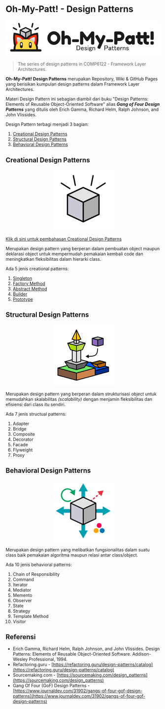 # Oh-My-Patt! - Design Patterns

<p align="center" style="text-align:center"><img src="/assets/img/oh-my-patt.png#center" alt="Oh-My-Patt Design Patterns" /></p>

> The series of design patterns in COMP6122 - Framework Layer Architectures.

**Oh-My-Patt! Design Patterns** merupakan Repository, Wiki & GitHub Pages yang berisikan kumpulan design patterns dalam Framework Layer Architectures.

Materi Design Pattern ini sebagian diambil dari buku "Design Patterns: Elements of Reusable Object-Oriented Software" alias _**Gang of Four Design Patterns**_ yang ditulis oleh Erich Gamma, Richard Helm, Ralph Johnson, and John Vlissides.

Design Pattern terbagi menjadi 3 bagian:

1. [Creational Design Patterns](Creational)
2. [Structural Design Patterns](Structural)
3. [Behavioral Design Patterns](Behavioral)

## Creational Design Patterns

<p align="center" style="text-align:center"><img src="/assets/img/pattern/creational.png" alt="Creational Design Patterns" height="200" class="thumbnail" /></p>

[Klik di sini untuk pembahasan Creational Design Patterns](Creational)

Merupakan design pattern yang berperan dalam pembuatan object maupun deklarasi object untuk mempermudah pemakaian kembali code dan meningkatkan fleksibilitas dalam hierarki class.

Ada 5 jenis creational patterns:

1. [Singleton](Creational/Singleton)
2. [Factory Method](Creational/Factory-Method)
3. [Abstract Method](Creational/Abstract-Method)
4. [Builder](Creational/Builder)
5. [Prototype](Creational/Prototype)


## Structural Design Patterns

<p align="center" style="text-align:center"><img src="/assets/img/pattern/structural.png" alt="Structural Design Patterns" height="200" class="thumbnail" /></p>

Merupakan design pattern yang berperan dalam strukturisasi object untuk memudahkan skalabilitas _(scalability)_ dengan menjamin fleksibilitas dan efisiensi dari class itu sendiri.

Ada 7 jenis structual patterns:

1. Adapter
2. Bridge
3. Composite
4. Decorator
5. Facade
6. Flyweight
7. Proxy

## Behavioral Design Patterns

<p align="center" style="text-align:center"><img src="/assets/img/pattern/behavioral.png" alt="Behavioral Design Patterns" height="200" class="thumbnail" /></p>

Merupakan design pattern yang melibatkan fungsionalitas dalam suatu class baik pemakaian algoritma maupun relasi antar class/object.

Ada 10 jenis behavioral patterns:

1. Chain of Responsibility
2. Command
3. Iterator
4. Mediator
5. Memento
6. Observer
7. State
8. Strategy
9. Template Method
10. Visitor

## Referensi

- Erich Gamma, Richard Helm, Ralph Johnson, and John Vlissides. Design Patterns: Elements of Reusable Object-Oriented Software. Addison-Wesley Professional, 1994.
- Refactoring.guru - [https://refactoring.guru/design-patterns/catalog](https://refactoring.guru/design-patterns/catalog)
- Sourcemaking.com - [https://sourcemaking.com/design_patterns](https://sourcemaking.com/design_patterns)
- Gang Of Four (GoF) Design Patterns - [https://www.journaldev.com/31902/gangs-of-four-gof-design-patterns](https://www.journaldev.com/31902/gangs-of-four-gof-design-patterns)
